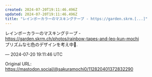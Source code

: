 ```yaml
---
created: 2024-07-20T19:11:46.496Z
updated: 2024-07-20T19:11:46.496Z
title: "レインボーカラーのマスキングテープ - https://garden.skrm.[...]"
---
```


<p>レインボーカラーのマスキングテープ - <a href="https://garden.skrm.ch/photos/rainbow-tapes-and-leo-kun-mochi" target="_blank" rel="nofollow noopener" translate="no"><span class="invisible">https://</span><span class="ellipsis">garden.skrm.ch/photos/rainbow-</span><span class="invisible">tapes-and-leo-kun-mochi</span></a><br />プリズムな七色のデザインを考え中🌈.</p>

&mdash; 2024-07-20 19:11:46 UTC

Original URL: https://mastodon.social/@sakuramochi0/112820401372832290
